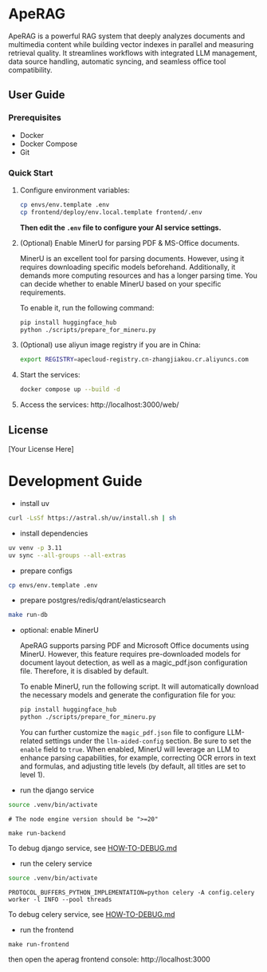 # ApeRAG

ApeRAG is a powerful RAG system that deeply analyzes documents and multimedia content while building vector indexes in parallel and measuring retrieval quality. It streamlines workflows with integrated LLM management, data source handling, automatic syncing, and seamless office tool compatibility.

## User Guide

### Prerequisites

- Docker
- Docker Compose
- Git

### Quick Start

1. Configure environment variables:
   ```bash
   cp envs/env.template .env
   cp frontend/deploy/env.local.template frontend/.env
   ```

   **Then edit the `.env` file to configure your AI service settings.**

2. (Optional) Enable MinerU for parsing PDF & MS-Office documents.

   MinerU is an excellent tool for parsing documents. However, using it requires downloading specific models beforehand. Additionally, it demands more computing resources and has a longer parsing time. You can decide whether to enable MinerU based on your specific requirements.

   To enable it, run the following command:
   ```bash
   pip install huggingface_hub
   python ./scripts/prepare_for_mineru.py
   ```

3. (Optional) use aliyun image registry if you are in China:
   ```bash
   export REGISTRY=apecloud-registry.cn-zhangjiakou.cr.aliyuncs.com
   ```

4. Start the services:
   ```bash
   docker compose up --build -d
   ```

5. Access the services: http://localhost:3000/web/

## License

[Your License Here]

# Development Guide

* install uv

```bash
curl -LsSf https://astral.sh/uv/install.sh | sh
```

* install dependencies

```bash
uv venv -p 3.11
uv sync --all-groups --all-extras
```

* prepare configs

```bash
cp envs/env.template .env
```

* prepare postgres/redis/qdrant/elasticsearch

```bash
make run-db
```

* optional: enable MinerU

   ApeRAG supports parsing PDF and Microsoft Office documents using MinerU. However, this feature requires pre-downloaded models for document layout detection, as well as a magic_pdf.json configuration file. Therefore, it is disabled by default.

   To enable MinerU, run the following script. It will automatically download the necessary models and generate the configuration file for you:

   ```bash
   pip install huggingface_hub
   python ./scripts/prepare_for_mineru.py
   ```

   You can further customize the `magic_pdf.json` file to configure LLM-related settings under the `llm-aided-config` section. Be sure to set the `enable` field to `true`. When enabled, MinerU will leverage an LLM to enhance parsing capabilities, for example, correcting OCR errors in text and formulas, and adjusting title levels (by default, all titles are set to level 1).

* run the django service

```bash
source .venv/bin/activate
```

```
# The node engine version should be ">=20"

make run-backend
```

To debug django service, see [HOW-TO-DEBUG.md](docs%2FHOW-TO-DEBUG.md)

* run the celery service

```bash
source .venv/bin/activate
```

```
PROTOCOL_BUFFERS_PYTHON_IMPLEMENTATION=python celery -A config.celery worker -l INFO --pool threads
```

To debug celery service, see [HOW-TO-DEBUG.md](docs%2FHOW-TO-DEBUG.md)

* run the frontend

```
make run-frontend
```

then open the aperag frontend console: http://localhost:3000
